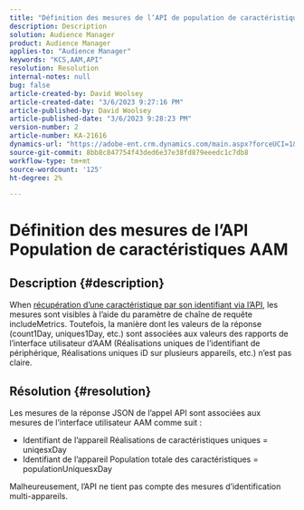 ```yaml
---
title: "Définition des mesures de l’API de population de caractéristiques AAM"
description: Description
solution: Audience Manager
product: Audience Manager
applies-to: "Audience Manager"
keywords: "KCS,AAM,API"
resolution: Resolution
internal-notes: null
bug: false
article-created-by: David Woolsey
article-created-date: "3/6/2023 9:27:16 PM"
article-published-by: David Woolsey
article-published-date: "3/6/2023 9:28:23 PM"
version-number: 2
article-number: KA-21616
dynamics-url: "https://adobe-ent.crm.dynamics.com/main.aspx?forceUCI=1&pagetype=entityrecord&etn=knowledgearticle&id=d55e91a9-65bc-ed11-83fe-6045bd006e5a"
source-git-commit: 8bb8c847754f43ded6e37e38fd879eeedc1c7db8
workflow-type: tm+mt
source-wordcount: '125'
ht-degree: 2%

---
```


# Définition des mesures de l’API Population de caractéristiques AAM

## Description {#description}

When [récupération d’une caractéristique par son identifiant via l’API](https://bank.demdex.com/portal/swagger/index.html#/Traits%20API/get_traits__sid_), les mesures sont visibles à l’aide du paramètre de chaîne de requête includeMetrics. Toutefois, la manière dont les valeurs de la réponse (count1Day, uniques1Day, etc.) sont associées aux valeurs des rapports de l’interface utilisateur d’AAM (Réalisations uniques de l’identifiant de périphérique, Réalisations uniques iD sur plusieurs appareils, etc.) n’est pas claire. 

## Résolution {#resolution}


Les mesures de la réponse JSON de l’appel API sont associées aux mesures de l’interface utilisateur AAM comme suit :

- Identifiant de l’appareil Réalisations de caractéristiques uniques = uniqesxDay
- Identifiant de l’appareil Population totale des caractéristiques = populationUniquesxDay


Malheureusement, l’API ne tient pas compte des mesures d’identification multi-appareils.
